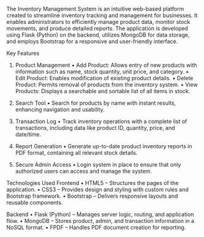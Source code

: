 The Inventory Management System is an intuitive web-based platform created to streamline inventory tracking and management for businesses. It enables administrators to efficiently manage product data, monitor stock movements, and produce detailed reports. The application is developed using Flask (Python) on the backend, utilizes MongoDB for data storage, and employs Bootstrap for a responsive and user-friendly interface.

Key Features
1. Product Management
• Add Product: Allows entry of new products with information such as name, stock quantity, unit price, and category.
• Edit Product: Enables modification of existing product details.
• Delete Product: Permits removal of products from the inventory system.
• View Products: Displays a searchable and sortable list of all items in stock.

2. Search Tool
• Search for products by name with instant results, enhancing navigation and usability.

3. Transaction Log
• Track inventory operations with a complete list of transactions, including data like product ID, quantity, price, and date/time.

4. Report Generation
• Generate up-to-date product inventory reports in PDF format, containing all relevant stock details.

5. Secure Admin Access
• Login system in place to ensure that only authorized users can access and manage the system.

Technologies Used
Frontend
• HTML5 – Structures the pages of the application.
• CSS3 – Provides design and styling with custom rules and Bootstrap framework.
• Bootstrap – Delivers responsive layouts and reusable components.

Backend
• Flask (Python) – Manages server logic, routing, and application flow.
• MongoDB – Stores product, admin, and transaction information in a NoSQL format.
• FPDF – Handles PDF document creation for reporting.
